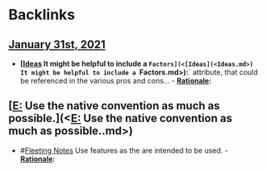 
# Backlinks
## [January 31st, 2021](<January 31st, 2021.md>)
- **[[Ideas](<Ideas.md>) It might be helpful to include a `Factors](<[Ideas](<Ideas.md>) It might be helpful to include a `Factors.md>):**` attribute, that could be referenced in the various pros and cons...
                - **[Rationale](<Rationale.md>):**

## [[E:](<[E:.md>) Use the native convention as much as possible.](<[E:](<E:.md>) Use the native convention as much as possible..md>)
- #[Fleeting Notes](<Fleeting Notes.md>) Use features as the are intended to be used.
            - **[Rationale](<Rationale.md>):**

